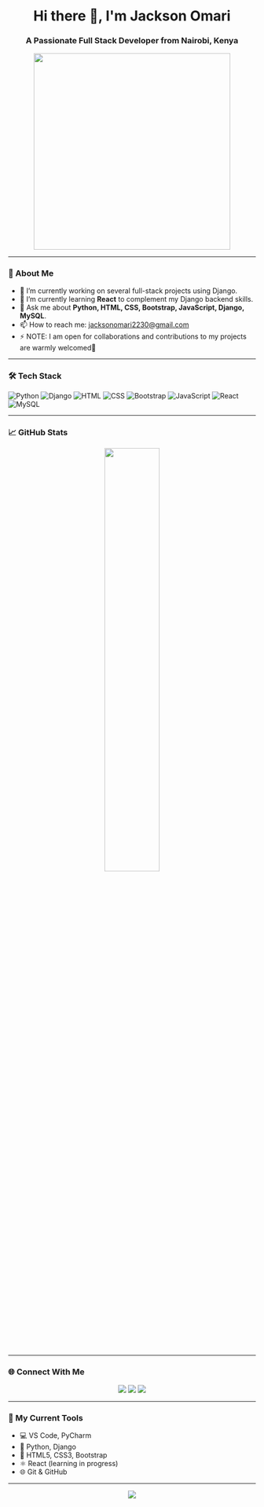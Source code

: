 <h1 align="center">Hi there 👋, I'm Jackson Omari</h1>
<h3 align="center">A Passionate Full Stack Developer from Nairobi, Kenya</h3>

<p align="center">
  <img src="https://media.giphy.com/media/qgQUggAC3Pfv687qPC/giphy.gif" width="400" />
</p>

---

### 🧠 About Me

- 🔭 I’m currently working on several full-stack projects using Django.
- 🌱 I’m currently learning **React** to complement my Django backend skills.
- 💬 Ask me about **Python, HTML, CSS, Bootstrap, JavaScript, Django, MySQL**.
- 📫 How to reach me: jacksonomari2230@gmail.com
- ⚡ NOTE: I am open for collaborations and contributions to my projects are warmly welcomed🤝 

---

### 🛠️ Tech Stack

![Python](https://img.shields.io/badge/Python-3670A0?style=for-the-badge&logo=python&logoColor=white)
![Django](https://img.shields.io/badge/Django-092E20?style=for-the-badge&logo=django&logoColor=white)
![HTML](https://img.shields.io/badge/HTML5-E34F26?style=for-the-badge&logo=html5&logoColor=white)
![CSS](https://img.shields.io/badge/CSS3-1572B6?style=for-the-badge&logo=css3&logoColor=white)
![Bootstrap](https://img.shields.io/badge/Bootstrap-563D7C?style=for-the-badge&logo=bootstrap&logoColor=white)
![JavaScript](https://img.shields.io/badge/JavaScript-F7DF1E?style=for-the-badge&logo=javascript&logoColor=black)
![React](https://img.shields.io/badge/React-20232A?style=for-the-badge&logo=react&logoColor=61DAFB)
![MySQL](https://img.shields.io/badge/MySQL-005C84?style=for-the-badge&logo=mysql&logoColor=white)


---

### 📈 GitHub Stats

<p align="center">
  <img src="https://github-readme-streak-stats.herokuapp.com/?user=CodeOmari&theme=radical" width="47%" />
</p>

---

### 🌐 Connect With Me

<p align="center">
  <a href="https://twitter.com/J_omari4"><img src="https://img.shields.io/badge/Twitter-1DA1F2?style=for-the-badge&logo=twitter&logoColor=white"/></a>
  <a href="https://instagram.com/ig.omariii_"><img src="https://img.shields.io/badge/Instagram-E4405F?style=for-the-badge&logo=instagram&logoColor=white"/></a>
  <a href="mailto:jacksonomari2230@gmail.com"><img src="https://img.shields.io/badge/Email-D14836?style=for-the-badge&logo=gmail&logoColor=white"/></a>
</p>

---

### 🚀 My Current Tools

- 💻 VS Code, PyCharm
- 🐍 Python, Django
- 💅 HTML5, CSS3, Bootstrap
- ⚛️ React (learning in progress)
- 🌐 Git & GitHub

---

<p align="center">
  <img src="data:image/svg+xml;utf8,
  <svg width='300' height='100' xmlns='http://www.w3.org/2000/svg'>
    <defs>
      <linearGradient id='grad' x1='0%' y1='0%' x2='100%' y2='0%'>
        <stop offset='0%' stop-color='#00c6ff'>
          <animate attributeName='stop-color' values='#00c6ff;#0072ff;#00c6ff' dur='5s' repeatCount='indefinite' />
        </stop>
        <stop offset='100%' stop-color='#0072ff'>
          <animate attributeName='stop-color' values='#0072ff;#00c6ff;#0072ff' dur='5s' repeatCount='indefinite' />
        </stop>
      </linearGradient>
    </defs>
    <rect width='300' height='100' fill='url(#grad)' rx='20' />
  </svg>" />
</p>


